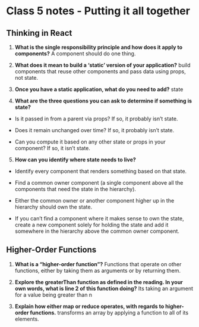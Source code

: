 # Class 5 notes - Putting it all together

## Thinking in React

1. **What is the single responsibility principle and how does it apply to components?**
A component should do one thing.

2. **What does it mean to build a ‘static’ version of your application?**
build components that reuse other components and pass data using props, not state.

3. **Once you have a static application, what do you need to add?**
state

4. **What are the three questions you can ask to determine if something is state?**

- Is it passed in from a parent via props? If so, it probably isn’t state.

- Does it remain unchanged over time? If so, it probably isn’t state.

- Can you compute it based on any other state or props in your component? If so, it isn’t state.

5. **How can you identify where state needs to live?**

- Identify every component that renders something based on that state.

- Find a common owner component (a single component above all the components that need the state in the hierarchy).

- Either the common owner or another component higher up in the hierarchy should own the state.

- If you can’t find a component where it makes sense to own the state, create a new component solely for holding the state and add it somewhere in the hierarchy above the common owner component.

## Higher-Order Functions

1. **What is a “higher-order function”?**
Functions that operate on other functions, either by taking them as arguments or by returning them.

2. **Explore the greaterThan function as defined in the reading. In your own words, what is line 2 of this function doing?**
Its taking an argument for a value being greater than n

3. **Explain how either map or reduce operates, with regards to higher-order functions.**
transforms an array by applying a function to all of its elements.
